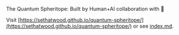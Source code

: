 The Quantum Spheritope: Built by Human+AI collaboration with 💜

Visit [https://sethatwood.github.io/quantum-spheritope/](https://sethatwood.github.io/quantum-spheritope/) or see [index.md](index.md).
